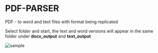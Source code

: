 # PDF-PARSER
PDF - to word and text files with format being replicated

Select folder and start, the text and word versions will appear in the same folder under **docx_output** and **text_output**


![sample](https://github.com/raresficiu1/PDF-PARSER/assets/36771504/f09f4706-4f24-43e8-b61c-2b08e81fb71d)
